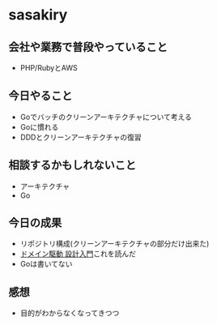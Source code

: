 # sasakiry

## 会社や業務で普段やっていること
- PHP/RubyとAWS

## 今日やること
- Goでバッチのクリーンアーキテクチャについて考える
- Goに慣れる
- DDDとクリーンアーキテクチャの復習

## 相談するかもしれないこと
- アーキテクチャ
- Go

## 今日の成果
- リポジトリ構成(クリーンアーキテクチャの部分だけ出来た)
- [ドメイン駆動 設計入門](www.amazon.co.jp/dp/479815072X)これを読んだ
- Goは書いてない

## 感想
- 目的がわからなくなってきつつ
